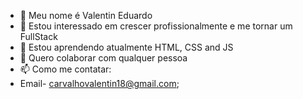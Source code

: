 - 👋 Meu nome é Valentin Eduardo
- 👀 Estou interessado em crescer profissionalmente e me tornar um FullStack
- 🌱 Estou aprendendo atualmente HTML, CSS and JS
- 💞️ Quero colaborar com qualquer pessoa 
- 📫 Como me contatar:
- Email- carvalhovalentin18@gmail.com;

<!---
ValentinDevbr/ValentinDevbr is a ✨ special ✨ repository because its `README.md` (this file) appears on your GitHub profile.
You can click the Preview link to take a look at your changes.
--->
